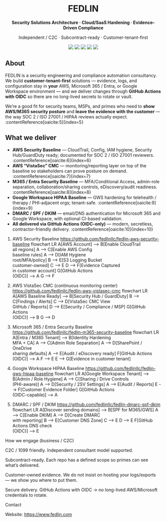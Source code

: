<h1 align="center">FEDLIN</h1>
<p align="center"><b>Security Solutions Architecture · Cloud/SaaS Hardening · Evidence-Driven Compliance</b></p>
<p align="center">Independent / C2C · Subcontract-ready · Customer-tenant-first</p>

<p align="center">
  <!-- cloud platforms -->
  <img src="https://img.shields.io/badge/AWS-CloudTrail%20·%20Config%20·%20Security%20Hub-blue" />
  <img src="https://img.shields.io/badge/M365-Entra%20ID%20·%20Conditional%20Access-blueviolet" />
  <img src="https://img.shields.io/badge/GWS-SaaS%20Security%20·%20HIPAA-green" />
  <!-- delivery -->
  <img src="https://img.shields.io/badge/GitHub%20Actions-OIDC%20CI%2FCD-important" />
  <!-- compliance -->
  <img src="https://img.shields.io/badge/Compliance-SOC%202%20·%20ISO%2027001%20·%20HIPAA-lightgrey" />
</p>

## About

FEDLIN is a security engineering and compliance automation consultancy. We build **customer-tenant-first** solutions — evidence, logs, and configuration stay in **your** AWS, Microsoft 365 / Entra, or Google Workspace environment — and we deliver changes through **GitHub Actions with OIDC** so there are no long-lived secrets to rotate or vault.

We’re a good fit for security teams, MSPs, and primes who need to **show AWS/M365 security posture** and **leave the evidence with the customer** — the way SOC 2 / ISO 27001 / HIPAA reviews actually expect. :contentReference[oaicite:5]{index=5}

## What we deliver

- **AWS Security Baseline** — CloudTrail, Config, IAM hygiene, Security Hub/GuardDuty ready; documented for SOC 2 / ISO 27001 reviewers. :contentReference[oaicite:6]{index=6}
- **AWS “VistaSec” CMC** — monitoring/reporting layer on top of the baseline so stakeholders can prove posture on demand. :contentReference[oaicite:7]{index=7}
- **M365 / Entra Security Baseline** — MFA/Conditional Access, admin-role separation, collaboration/sharing controls, eDiscovery/audit readiness. :contentReference[oaicite:8]{index=8}
- **Google Workspace HIPAA Baseline** — GWS hardening for telehealth / therapy / PHI-adjacent orgs; tenant-safe. :contentReference[oaicite:9]{index=9}
- **DMARC / SPF / DKIM** — email/DNS authentication for Microsoft 365 and Google Workspace, with optional CI-based validation.
- **All delivered via GitHub Actions (OIDC-only)** — modern, secretless, contractor-friendly delivery. :contentReference[oaicite:10]{index=10}


1) AWS Security Baseline
https://github.com/fedlinllc/fedlin-aws-security-baseline
flowchart LR
    A[AWS Account] --> B[Enable CloudTrail<br/>all regions]
    A --> C[Enable AWS Config<br/>baseline rules]
    A --> D[IAM Hygiene<br/>root/MFA/policy]
    B --> E[S3 Logging Bucket<br/>customer-owned]
    C --> E
    D --> F[Evidence Captured<br/>in customer account]
    G[GitHub Actions<br/>(OIDC)] --> A
    G --> F

2) AWS VistaSec CMC (continuous monitoring center)
https://github.com/fedlinllc/fedlin-aws-vistasec-cmc
flowchart LR
    A[AWS Baseline Ready] --> B[Security Hub / GuardDuty]
    B --> C[Findings / Alerts]
    C --> D[VistaSec CMC View<br/>GitHub / Reports]
    D --> E[Security / Compliance / MSP]
    G[GitHub Actions<br/>(OIDC)] --> B
    G --> D
3) Microsoft 365 / Entra Security Baseline
https://github.com/fedlinllc/fedlin-m365-security-baseline
flowchart LR
    A[Entra / M365 Tenant] --> B[Identity Hardening<br/>MFA + CA]
    A --> C[Admin Role Separation]
    A --> D[SharePoint / OneDrive<br/>sharing defaults]
    A --> E[Audit / eDiscovery ready]
    F[GitHub Actions<br/>(OIDC)] --> A
    F --> E
    E --> G[Evidence in customer tenant]

4) Google Workspace HIPAA Baseline
https://github.com/fedlinllc/fedlin-gws-hipaa-baseline
flowchart LR
    A[Google Workspace Tenant] --> B[Admin / Role Hygiene]
    A --> C[Sharing / Drive Controls<br/>(PHI-aware)]
    A --> D[Security / 2SV Settings]
    A --> E[Audit / Reports]
    E --> F[Customer Evidence Folder]
    G[GitHub Actions<br/>(OIDC-capable)] --> A

5) DMARC / SPF / DKIM
https://github.com/fedlinllc/fedlin-dmarc-spf-dkim
flowchart LR
    A[Discover sending domains] --> B[SPF for M365/GWS]
    A --> C[Enable DKIM]
    A --> D[Create DMARC<br/>with reporting]
    B --> E[Customer DNS Zone]
    C --> E
    D --> E
    F[GitHub Actions DNS check<br/>(OIDC)] --> E


How we engage (business / C2C)

C2C / 1099 friendly. Independent consultant model supported.

Subcontract-ready. Each repo has a defined scope so primes can see what’s delivered.

Customer-owned evidence. We do not insist on hosting your logs/exports — we show you where to put them.

Secure delivery. GitHub Actions with OIDC → no long-lived AWS/Microsoft credentials to rotate.

Contact

Website: https://www.fedlin.com
